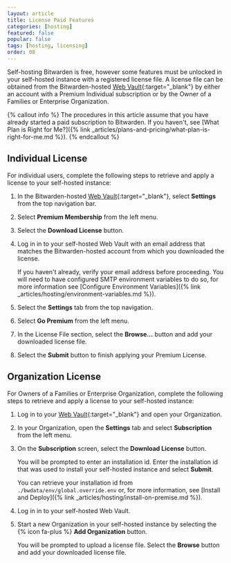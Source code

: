 ```yaml
---
layout: article
title: License Paid Features
categories: [hosting]
featured: false
popular: false
tags: [hosting, licensing]
order: 08
---
```


Self-hosting Bitwarden is free, however some features must be unlocked in your self-hosted instance with a registered license file. A license file can be obtained from the Bitwarden-hosted [Web Vault](https://vault.bitwarden.com){:target="\_blank"} by either an account with a Premium Individual subscription or by the Owner of a Families or Enterprise Organization.

{% callout info %}
The procedures in this article assume that you have already started a paid subscription to Bitwarden. If you haven't, see [What Plan is Right for Me?]({% link _articles/plans-and-pricing/what-plan-is-right-for-me.md %}).
{% endcallout %}

## Individual License

For individual users, complete the following steps to retrieve and apply a license to your self-hosted instance:

1. In the Bitwarden-hosted [Web Vault](https://vault.bitwarden.com){:target="\_blank"}, select **Settings** from the top navigation bar.
2. Select **Premium Membership** from the left menu.
3. Select the **Download License** button.
4. Log in in to your self-hosted Web Vault with an email address that matches the Bitwarden-hosted account from which you downloaded the license.

   If you haven't already, verify your email address before proceeding. You will need to have configured SMTP environment variables to do so, for more information see [Configure Environment Variables]({% link _articles/hosting/environment-variables.md %}).
5. Select the **Settings** tab from the top navigation.
6. Select **Go Premium** from the left menu.
7. In the License File section, select the **Browse...** button and add your downloaded license file.
8. Select the **Submit** button to finish applying your Premium License.

## Organization License

For Owners of a Families or Enterprise Organization, complete the following steps to retrieve and apply a license to your self-hosted instance:

1. Log in to your [Web Vault](https://vault.bitwarden.com){:target="\_blank"} and open your Organization.
2. In your Organization, open the **Settings** tab and select **Subscription** from the left menu.
3. On the **Subscription** screen, select the **Download License** button.

   You will be prompted to enter an installation id. Enter the installation id that was used to install your self-hosted instance and select **Submit**.

   You can retrieve your installation id from `./bwdata/env/global.override.env` or, for more information, see [Install and Deploy]({% link _articles/hosting/install-on-premise.md %}).
4. Log in in to your self-hosted Web Vault.
5. Start a new Organization in your self-hosted instance by selecting the {% icon fa-plus %} **Add Organization** button.

   You will be prompted to upload a license file. Select the **Browse** button and add your downloaded license file.
